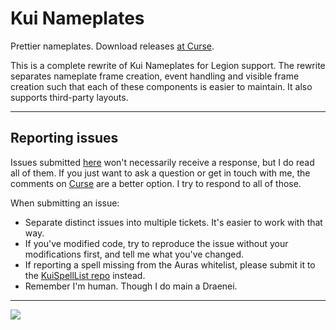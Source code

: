 # Kui Nameplates
Prettier nameplates. Download releases [at Curse](http://www.curse.com/addons/wow/kuinameplates).

This is a complete rewrite of Kui Nameplates for Legion support. The rewrite separates nameplate frame creation, event handling and visible frame creation such that each of these components is easier to maintain. It also supports third-party layouts.

---

Reporting issues
----------------
Issues submitted [here](https://github.com/kesava-wow/kuinameplates2/issues) won't necessarily receive a response, but I do read all of them. If you just want to ask a question or get in touch with me, the comments on [Curse](http://mods.curse.com/addons/WoW/kuinameplates) are a better option. I try to respond to all of those.

When submitting an issue:
- Separate distinct issues into multiple tickets. It's easier to work with that way.
- If you've modified code, try to reproduce the issue without your modifications first, and tell me what you've changed.
- If reporting a spell missing from the Auras whitelist, please submit it to the [KuiSpellList repo](https://github.com/kesava-wow/kuispelllist/issues) instead.
- Remember I'm human. Though I do main a Draenei.

---

![](https://i.imgur.com/lKQWxP7.png)
